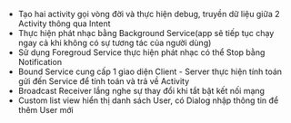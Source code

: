 - Tạo hai activity gọi vòng đời và thực hiện debug, truyền dữ liệu giữa 2 Activity thông qua Intent
- Thực hiện phát nhạc bằng Background Service(app sẽ tiếp tục chạy ngay cả khi không có sự tương tác của người dùng)
- Sử dụng Foregroud Service thực hiện phát nhạc có thể Stop bằng Notification
- Bound Service cung cấp 1 giao diện Client - Server thực hiện tính toán gửi đến Service để tính toán và trả về Activity
- Broadcast Receiver lắng nghe sự thay đổi khi tắt bật kết nối mạng
- Custom list view hiển thị danh sách User, có Dialog nhập thông tin để thêm User mới
